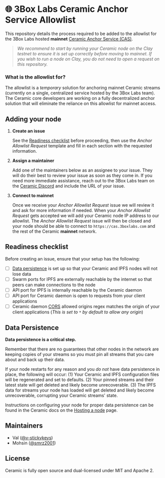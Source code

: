 # 🌐 3Box Labs Ceramic Anchor Service Allowlist

This repository details the process required to be added to the allowlist for the 3Box Labs hosted **mainnet** [Ceramic Anchor Service (CAS)](https://github.com/ceramicnetwork/ceramic-anchor-service).
> _We recommend to start by running your Ceramic node on the Clay testnet to ensure it is set up correctly before moving to mainnet. If you wish to run a node on Clay, you do not need to open a request on this repository._

### What is the allowlist for?

The allowlist is a *temporary* solution for anchoring mainnet Ceramic streams (currently on a single, centralized service hosted by the 3Box Labs team). The Ceramic core developers are working on a fully decentralized anchor solution that will eliminate the reliance on this allowlist for mainnet access.

## Adding your node

1. **Create an issue**

    See the [Readiness checklist](#readiness-checklist) before proceeding, then use the *Anchor Allowlist Request* template and fill in each section with the requested information.

2. **Assign a maintainer**

    Add one of the maintainers below as an assignee to your issue. They will do their best to review your issue as soon as they come in. If you need more immediate assistance, reach out to the 3Box Labs team on the [Ceramic Discord](https://chat.ceramic.network) and include the URL of your issue. 

3. **Connect to mainnet**

    Once we receive your *Anchor Allowlist Request* issue we will review it and ask for more information if needed. When your *Anchor Allowlist Request* gets accepted we will add your Ceramic node IP address to our allowlist. The *Anchor Allowlist Request* issue will then be closed and your node should be able to connect to `https://cas.3boxlabs.com` and the rest of the Ceramic **mainnet** network.

## Readiness checklist
Before creating an issue, ensure that your setup has the following:
- [ ] [Data persistence](#data-persistence) is set up so that your Ceramic and IPFS nodes will not lose data
- [ ] Swarm ports for IPFS are externally reachable by the internet so that peers can make connections to the node
- [ ] API port for IPFS is internally reachable by the Ceramic daemon
- [ ] API port for Ceramic daemon is open to requests from your client applications
- [ ] Ceramic daemon [CORS](https://developer.mozilla.org/en-US/docs/Web/HTTP/CORS) allowed origins regex matches the origin of your client applications (_This is set to `*` by default to allow any origin_)

## Data Persistence
**Data persistence is a critical step.**

Remember that there are no guarantees that other nodes in the network are keeping copies of your streams so you must pin all streams that you care about and back up their data.

If your node restarts for any reason and you *do not* have data persistence in place, the following will occur: (1) Your Ceramic and IPFS configuration files will be regenerated and set to defaults. (2) Your pinned streams and their latest state will get deleted and likely become unrecoverable. (3) The IPFS data for streams your node has loaded will get deleted and likely become unrecoverable, corrupting your Ceramic streams' state.

Instructions on configuring your node for proper data persistence can be found in the Ceramic docs on the [Hosting a node](https://developers.ceramic.network/run/nodes/nodes/) page.

## Maintainers

- Val ([@v-stickykeys](https://github.com/v-stickykeys))
- Mohsin ([@smrz2001](https://github.com/smrz2001))

## License

Ceramic is fully open source and dual-licensed under MIT and Apache 2.
